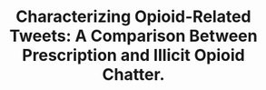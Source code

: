 ---
authors: "Sarker A, Gonzalez G, DeRoos F, Perrone J"
title: "Characterizing Opioid-Related Tweets: A Comparison Between Prescription and Illicit Opioid Chatter."
additional_info: "Proceedings of the 39th International Congress of the European Association of Poisons Centres and Clinical Toxicologists (EAPCCT). 2019. Naples, Italy."
external_url: 
data: 
code: 
resource:
---